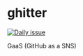 # ghitter

[![Daily issue](https://github.com/eggplants/ghitter/actions/workflows/issue.yml/badge.svg)](https://github.com/eggplants/ghitter/actions/workflows/issue.yml)

GaaS (GitHub as a SNS)
